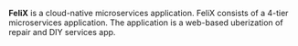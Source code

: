 **FeliX** is a cloud-native microservices application.
FeliX consists of a 4-tier microservices application. The application is a
web-based uberization of repair and DIY services app.
